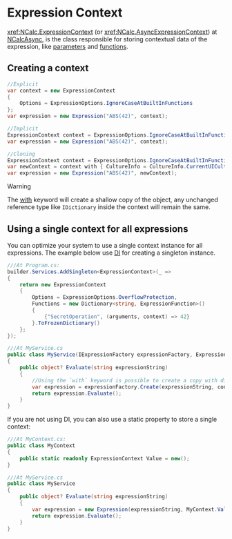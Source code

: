 # Expression Context

<xref:NCalc.ExpressionContext> (or <xref:NCalc.AsyncExpressionContext>) at [NCalcAsync](async.md), is the class
responsible for storing contextual data of the expression, like [parameters](parameters.md)
and [functions](functions.md).

## Creating a context

```csharp
//Explicit
var context = new ExpressionContext
{
    Options = ExpressionOptions.IgnoreCaseAtBuiltInFunctions
};
var expression = new Expression("ABS(42)", context);

//Implicit
ExpressionContext context = ExpressionOptions.IgnoreCaseAtBuiltInFunctions;
var expression = new Expression("ABS(42)", context);

//Cloning
ExpressionContext context = ExpressionOptions.IgnoreCaseAtBuiltInFunctions;
var newContext = context with { CultureInfo = CultureInfo.CurrentUICulture };
var expression = new Expression("ABS(42)", newContext);
```
> [!WARNING]
> The [with](https://learn.microsoft.com/en-us/dotnet/csharp/language-reference/operators/with-expression) keyword will create a shallow copy of the object, any unchanged reference type like `IDictionary` inside
> the context will remain the same.


## Using a single context for all expressions
You can optimize your system to use a single context instance for all expressions.
The example below use [DI](dependency_injection.md) for creating a singleton instance.

```csharp
///At Program.cs:
builder.Services.AddSingleton<ExpressionContext>(_ =>
{
    return new ExpressionContext
    {
        Options = ExpressionOptions.OverflowProtection,
        Functions = new Dictionary<string, ExpressionFunction>()
        {
            {"SecretOperation", (arguments, context) => 42}
        }.ToFrozenDictionary()
    };
});

///At MyService.cs
public class MyService(IExpressionFactory expressionFactory, ExpressionContext context)
{
    public object? Evaluate(string expressionString)
    {
        //Using the `with` keyword is possible to create a copy with different options.
        var expression = expressionFactory.Create(expressionString, context with { Options = ExpressionOptions.IgnoreCaseAtBuiltInFunctions });
        return expression.Evaluate();
    }
}
```

If you are not using DI, you can also use a static property to store a single context:
```csharp
///At MyContext.cs:
public class MyContext
{
    public static readonly ExpressionContext Value = new();
}

///At MyService.cs
public class MyService
{
    public object? Evaluate(string expressionString)
    {
        var expression = new Expression(expressionString, MyContext.Value with { Options = ExpressionOptions.IgnoreCaseAtBuiltInFunctions });
        return expression.Evaluate();
    }
}
```